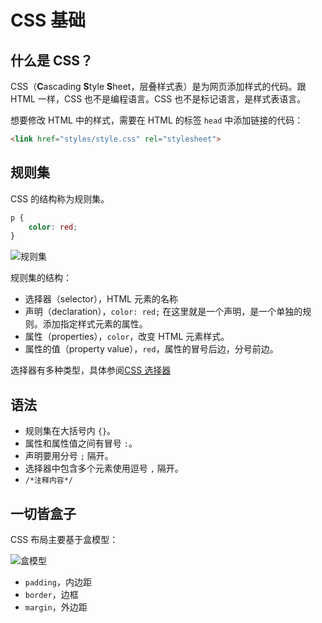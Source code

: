 # CSS 基础

## 什么是 CSS？

CSS（**C**ascading **S**tyle **S**heet，层叠样式表）是为网页添加样式的代码。跟 HTML 一样，CSS 也不是编程语言。CSS 也不是标记语言，是样式表语言。

想要修改 HTML 中的样式，需要在 HTML 的标签 `head` 中添加链接的代码：

```html
<link href="styles/style.css" rel="stylesheet">
```

## 规则集

CSS 的结构称为规则集。

```css
p {
    color: red;
}
```

![规则集](../images/web/css-declaration.png)

规则集的结构：

- 选择器（selector），HTML 元素的名称
- 声明（declaration），`color: red;` 在这里就是一个声明，是一个单独的规则。添加指定样式元素的属性。
- 属性（properties），`color`，改变 HTML 元素样式。
- 属性的值（property value），`red`，属性的冒号后边，分号前边。

选择器有多种类型，具体参阅[CSS 选择器](https://developer.mozilla.org/en-US/docs/Learn/CSS/Building_blocks/Selectors)

## 语法

- 规则集在大括号内 `{}`。
- 属性和属性值之间有冒号 `:`。
- 声明要用分号 `;` 隔开。
- 选择器中包含多个元素使用逗号 `,` 隔开。
- `/*注释内容*/`



## 一切皆盒子

CSS 布局主要基于盒模型：

![盒模型](../images/web/box-model.png)

- `padding`，内边距
- `border`，边框
- `margin`，外边距
